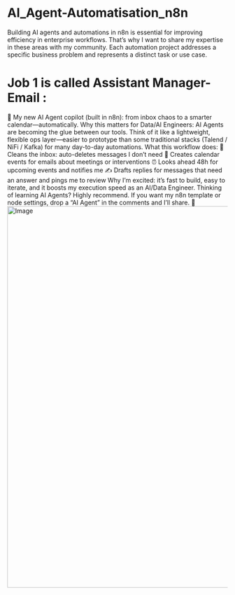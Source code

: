 # AI_Agent-Automatisation_n8n
Building AI agents and automations in n8n is essential for improving efficiency in enterprise workflows. That’s why I want to share my expertise in these areas with my community. Each automation project addresses a specific business problem and represents a distinct task or use case.

# Job 1 is called Assistant Manager-Email :
🚀 My new AI Agent copilot (built in n8n): from inbox chaos to a smarter calendar—automatically.
Why this matters for Data/AI Engineers: AI Agents are becoming the glue between our tools. Think of it like a lightweight, flexible ops layer—easier to prototype than some traditional stacks (Talend / NiFi / Kafka) for many day-to-day automations.
What this workflow does:
🧹 Cleans the inbox: auto-deletes messages I don’t need
📅 Creates calendar events for emails about meetings or interventions
⏰ Looks ahead 48h for upcoming events and notifies me
✍️ Drafts replies for messages that need an answer and pings me to review
Why I’m excited: it’s fast to build, easy to iterate, and it boosts my execution speed as an AI/Data Engineer.
Thinking of learning AI Agents? Highly recommend.
If you want my n8n template or node settings, drop a “AI Agent” in the comments and I’ll share. 🙌
<img width="1219" height="872" alt="Image" src="https://github.com/user-attachments/assets/ae59b8d8-47d4-4f96-b10d-6cc82110b674" />
